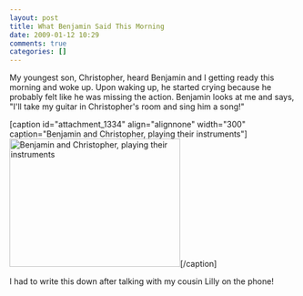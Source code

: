 ```yaml
---
layout: post
title: What Benjamin Said This Morning
date: 2009-01-12 10:29
comments: true
categories: []
---
```

My youngest son, Christopher, heard Benjamin and I getting ready this morning and woke up. Upon waking up, he started crying because he probably felt like he was missing the action. Benjamin looks at me and says, "I'll take my guitar in Christopher's room and sing him a song!"

[caption id="attachment_1334" align="alignnone" width="300" caption="Benjamin and Christopher, playing their instruments"]<img class="size-medium wp-image-1334" title="the_band" src="http://www.peterfilias.com/wordpress/wp-content/uploads/2009/01/the_band-300x225.jpg" alt="Benjamin and Christopher, playing their instruments" width="300" height="225" />[/caption]

I had to write this down after talking with my cousin Lilly on the phone!
